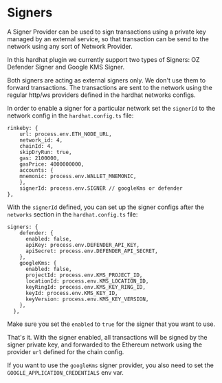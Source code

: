 # Signers

A Signer Provider can be used to sign transactions using a private key managed by an external service, so that transaction can be send to the network using any sort of Network Provider.

In this hardhat plugin we currently support two types of Signers: OZ Defender Signer and Google KMS Signer.

Both signers are acting as external signers only. We don't use them to forward transactions. The transactions are sent to the network using the regular http/ws providers defined in the hardhat networks configs.

In order to enable a signer for a particular network set the `signerId` to the network config in the `hardhat.config.ts` file:

```
rinkeby: {
    url: process.env.ETH_NODE_URL,
    network_id: 4,
    chainId: 4,
    skipDryRun: true,
    gas: 2100000,
    gasPrice: 4000000000,
    accounts: {
    mnemonic: process.env.WALLET_MNEMONIC,
    },
    signerId: process.env.SIGNER // googleKms or defender
},
```

With the `signerId` defined, you can set up the signer configs after the `networks` section in the `hardhat.config.ts` file:

```
signers: {
    defender: {
      enabled: false,
      apiKey: process.env.DEFENDER_API_KEY,
      apiSecret: process.env.DEFENDER_API_SECRET,
    },
    googleKms: {
      enabled: false,
      projectId: process.env.KMS_PROJECT_ID,
      locationId: process.env.KMS_LOCATION_ID,
      keyRingId: process.env.KMS_KEY_RING_ID,
      keyId: process.env.KMS_KEY_ID,
      keyVersion: process.env.KMS_KEY_VERSION,
    },
  },
```

Make sure you set the `enabled` to `true` for the signer that you want to use.

That's it. With the signer enabled, all transactions will be signed by the signer private key, and forwarded to the Ethereum network using the provider `url` defined for the chain config.

If you want to use the `googleKms` signer provider, you also need to set the `GOOGLE_APPLICATION_CREDENTIALS` env var.
